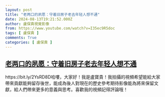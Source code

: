 ```yaml
---
layout: post
title: "老两口的夙愿：守着旧房子老去年轻人想不通"
date: 2024-08-13T19:21:52.000Z
author: 盧保貴視覺影像
from: https://www.youtube.com/watch?v=I35ec9R5doc
tags: [ 盧保貴 ]
comments: True
categories: [ 盧保貴 ]
---
```

<!--1723576912000-->
[老两口的夙愿：守着旧房子老去年轻人想不通](https://www.youtube.com/watch?v=I35ec9R5doc)
------

<div>
https://bit.ly/2YsRD8D哈嘍，大家好！我是盧寶貴！我拍攝的視頻希望能給大家帶來貢獻能夠留存後世，能成為後人對現在的歷史參考期待影像能為將來保留文獻，給人們帶來更多的意義與思考。喜歡我的視頻記得評論哦！
</div>
